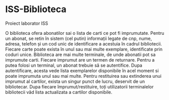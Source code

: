 # ISS-Biblioteca
Proiect laborator ISS

O biblioteca ofera abonatilor sai o lista de carti ce pot fi imprumutate. Pentru un abonat, se retin în
sistem (cel putin) informații legate de cnp, nume, adresa, telefon și un cod unic de identificare a
acestuia în cadrul bibliotecii. Fiecare carte poate exista în unul sau mai multe exemplare, identificate
prin coduri unice. Biblioteca are mai multe terminale, de unde abonatii pot sa imprumute carti. Fiecare imprumut are un termen de returnare.
Pentru a putea folosi un terminal, un abonat trebuie să se autentifice. Dupa autentificare, acesta vede lista
exemplarelor disponibile în acel moment si poate imprumuta unul sau mai multe. Pentru restituirea sau extinderea
unui imprumut al cartilor, exista un singur punct de lucru, deservit de un bibliotecar. Dupa fiecare împrumut/restituire,
toți utilizatorii terminalelor bibliotecii văd lista actualizata a cartilor disponibile. 

